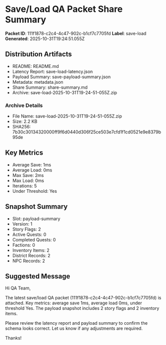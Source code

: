 # Save/Load QA Packet Share Summary

**Packet ID**: 111f1878-c2c4-4c47-902c-b1cf7c7705fd
**Label**: save-load
**Generated**: 2025-10-31T19:24:51.055Z

## Distribution Artifacts
- README: README.md
- Latency Report: save-load-latency.json
- Payload Summary: save-payload-summary.json
- Metadata: metadata.json
- Share Summary: share-summary.md
- Archive: save-load-2025-10-31T19-24-51-055Z.zip

### Archive Details
- File Name: save-load-2025-10-31T19-24-51-055Z.zip
- Size: 2.2 KB
- SHA256: 7b30c30134320000ff9f6d0440d306f25ce503e7cfd1f1cd0521e9e8379b95de

## Key Metrics
- Average Save: 1ms
- Average Load: 0ms
- Max Save: 2ms
- Max Load: 0ms
- Iterations: 5
- Under Threshold: Yes

## Snapshot Summary
- Slot: payload-summary
- Version: 1
- Story Flags: 2
- Active Quests: 0
- Completed Quests: 0
- Factions: 0
- Inventory Items: 2
- District Records: 2
- NPC Records: 2

## Suggested Message
Hi QA Team,

The latest save/load QA packet (111f1878-c2c4-4c47-902c-b1cf7c7705fd) is attached. Key metrics: average save 1ms, average load 0ms, under threshold Yes. The payload snapshot includes 2 story flags and 2 inventory items.

Please review the latency report and payload summary to confirm the schema looks correct. Let us know if any adjustments are required.

Thanks!
